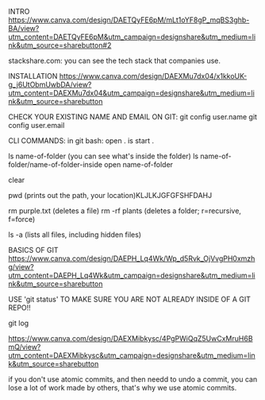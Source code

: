 INTRO
https://www.canva.com/design/DAETQyFE6pM/mLt1oYF8gP_mqBS3ghb-BA/view?utm_content=DAETQyFE6pM&utm_campaign=designshare&utm_medium=link&utm_source=sharebutton#2

stackshare.com: you can see the tech stack that companies use.

INSTALLATION
https://www.canva.com/design/DAEXMu7dx04/x1kkoUK-g_j6UtObmUwbDA/view?utm_content=DAEXMu7dx04&utm_campaign=designshare&utm_medium=link&utm_source=sharebutton

CHECK YOUR EXISTING NAME AND EMAIL ON GIT:
git config user.name
git config user.email

CLI COMMANDS:
in git bash: open . is start .

ls name-of-folder (you can see what's inside the folder)
ls name-of-folder/name-of-folder-inside
open name-of-folder

clear

pwd (prints out the path, your location)KLJLKJGFGFSHFDAHJ

rm purple.txt (deletes a file)
rm -rf plants (deletes a folder; r=recursive, f=force)

ls -a (lists all files, including hidden files)

BASICS OF GIT
https://www.canva.com/design/DAEPH_Lq4Wk/Wp_d5Rvk_OjVvgPH0xmzhg/view?utm_content=DAEPH_Lq4Wk&utm_campaign=designshare&utm_medium=link&utm_source=sharebutton

USE 'git status' TO MAKE SURE YOU ARE NOT ALREADY INSIDE OF A GIT REPO!!

git log

https://www.canva.com/design/DAEXMibkysc/4PgPWiQqZ5UwCxMruH6BmQ/view?utm_content=DAEXMibkysc&utm_campaign=designshare&utm_medium=link&utm_source=sharebutton

if you don't use atomic commits, and then needd to undo a commit, you can lose a lot of work made by others, that's why we use atomic commits.

